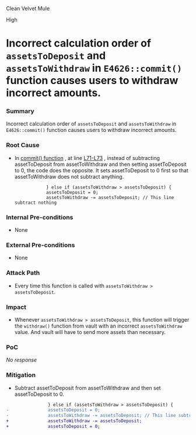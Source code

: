 Clean Velvet Mule

High

# Incorrect calculation order of `assetsToDeposit` and `assetsToWithdraw` in `E4626::commit()` function causes users to withdraw incorrect amounts.

### Summary

Incorrect calculation order of `assetsToDeposit` and `assetsToWithdraw` in `E4626::commit()` function causes users to withdraw incorrect amounts.

### Root Cause

-   In [commit() function](https://github.com/sherlock-audit/2025-04-burve/blob/main/Burve/src/multi/vertex/E4626.sol#L61-L100) , at line [L71-L73](https://github.com/sherlock-audit/2025-04-burve/blob/main/Burve/src/multi/vertex/E4626.sol#L71-L73) , instead of subtracting assetToDeposit from assetToWithdraw and then setting assetToDeposit to 0, the code does the opposite. It sets assetToDeposit to 0 first so that assetToWithdraw does not subtract anything.

    ```solidity
                } else if (assetsToWithdraw > assetsToDeposit) {
                assetsToDeposit = 0;
                assetsToWithdraw -= assetsToDeposit; // This line subtract nothing
    ```


### Internal Pre-conditions

-   None

### External Pre-conditions

-   None

### Attack Path

-   Every time this function is called with `assetsToWithdraw > assetsToDeposit`.


### Impact

-   Whenever `assetsToWithdraw > assetsToDeposit`, this function will trigger the `withdraw()` function from vault with an incorrect `assetsToWithdraw` value. And vault will have to send more assets than necessary.

### PoC

_No response_

### Mitigation

-   Subtract assetToDeposit from assetToWithdraw and then set assetToDeposit to 0.

```diff
                } else if (assetsToWithdraw > assetsToDeposit) {
-               assetsToDeposit = 0;
-               assetsToWithdraw -= assetsToDeposit; // This line subtract nothing
+               assetsToWithdraw -= assetsToDeposit;
+               assetsToDeposit = 0;
```
